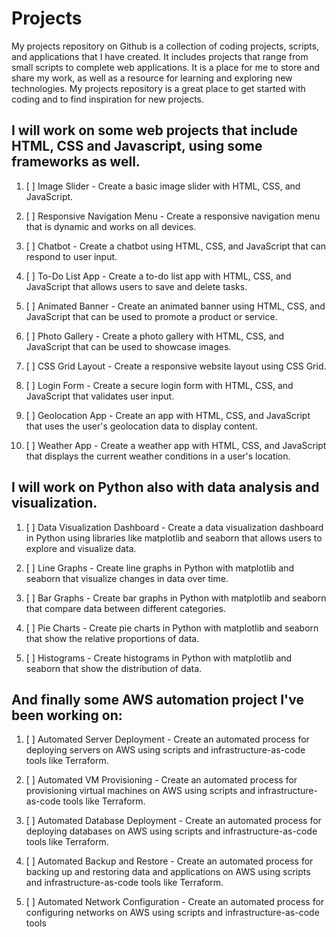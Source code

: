 # Projects

My projects repository on Github is a collection of coding projects, scripts, and applications that I have created. It includes projects that range from small scripts to complete web applications. It is a place for me to store and share my work, as well as a resource for learning and exploring new technologies. My projects repository is a great place to get started with coding and to find inspiration for new projects.

## I will work on some web projects that include HTML, CSS and Javascript, using some frameworks as well.

1. [ ] Image Slider - Create a basic image slider with HTML, CSS, and JavaScript.

2. [ ] Responsive Navigation Menu - Create a responsive navigation menu that is dynamic and works on all devices.

3. [ ] Chatbot - Create a chatbot using HTML, CSS, and JavaScript that can respond to user input.

4. [ ] To-Do List App - Create a to-do list app with HTML, CSS, and JavaScript that allows users to save and delete tasks.

5. [ ] Animated Banner - Create an animated banner using HTML, CSS, and JavaScript that can be used to promote a product or service.

6. [ ] Photo Gallery - Create a photo gallery with HTML, CSS, and JavaScript that can be used to showcase images.

7. [ ] CSS Grid Layout - Create a responsive website layout using CSS Grid.

8. [ ] Login Form - Create a secure login form with HTML, CSS, and JavaScript that validates user input.

9. [ ] Geolocation App - Create an app with HTML, CSS, and JavaScript that uses the user's geolocation data to display content.

10. [ ] Weather App - Create a weather app with HTML, CSS, and JavaScript that displays the current weather conditions in a user's location.

## I will work on Python also with data analysis and visualization.

1. [ ] Data Visualization Dashboard - Create a data visualization dashboard in Python using libraries like matplotlib and seaborn that allows users to explore and visualize data.

2. [ ] Line Graphs - Create line graphs in Python with matplotlib and seaborn that visualize changes in data over time.

3. [ ] Bar Graphs - Create bar graphs in Python with matplotlib and seaborn that compare data between different categories.

4. [ ] Pie Charts - Create pie charts in Python with matplotlib and seaborn that show the relative proportions of data.

5. [ ] Histograms - Create histograms in Python with matplotlib and seaborn that show the distribution of data.

## And finally some AWS automation project I've been working on:

1. [ ] Automated Server Deployment - Create an automated process for deploying servers on AWS using scripts and infrastructure-as-code tools like Terraform.

2. [ ] Automated VM Provisioning - Create an automated process for provisioning virtual machines on AWS using scripts and infrastructure-as-code tools like Terraform.

3. [ ] Automated Database Deployment - Create an automated process for deploying databases on AWS using scripts and infrastructure-as-code tools like Terraform.

4. [ ] Automated Backup and Restore - Create an automated process for backing up and restoring data and applications on AWS using scripts and infrastructure-as-code tools like Terraform.

5. [ ] Automated Network Configuration - Create an automated process for configuring networks on AWS using scripts and infrastructure-as-code tools 
